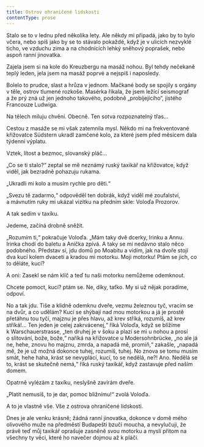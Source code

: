 ```yaml
---
title: Ostrov ohraničené lidskosti
contentType: prose
---
```


<section>

Stalo se to v lednu před několika lety. Ale někdy mi připadá, jako by to bylo včera, nebo spíš jako by se to stávalo pokaždé, když je v ulicích nezvyklé ticho, ve vzduchu zima a na chodnících lehký sněhový poprašek, nebo aspoň ranní jinovatka.

Zajela jsem si na kole do Kreuzbergu na masáž nohou. Byl tehdy nečekaně teplý leden, jela jsem na masáž poprvé a nejspíš i naposledy.

Bolelo to prudce, slast a hrůza v jednom. Mačkané body se spojily s orgány v těle, ostrov tlumené rozkoše. Masérka říkala, že jsem ležící seismograf a že prý zná už jen jednoho takového, podobně „probíjejícího“, jistého Francouze Ludwiga.

Na tělech miluju chvění. Obecně. Ten sotva rozpoznatelný třas…

</section>

<section>

Cestou z masáže se mi však zatemnila mysl. Někdo mi na frekventované křižovatce Südstern ukradl zamčené kolo, za které jsem před měsícem dala týdenní výplatu.

Vztek, lítost a bezmoc, slovanský pláč…

„Co se ti stalo?“ zeptal se mě neznámý ruský taxikář na křižovatce, když viděl, jak bezradně pohazuju rukama.

„Ukradli mi kolo a musím rychle pro děti.“

„Svezu tě zadarmo,“ odpověděl ten dobrák, když viděl mé zoufalství, a mávnutím ruky mi ukázal vizitku na předním skle: Voloďa Prozorov.

A tak sedím v taxíku.

Jedeme, začíná drobně sněžit.

„Rozumím ti,“ pokračuje Voloďa. „Mám taky dvě dcerky, Irinku a Annu. Irinka chodí do baletu a Anička zpívá. A taky se mi nedávno stalo něco podobného. Představ si, jdu domů po Moabitu a vidím, jak na dvoře stojí dva kucí kolem dvaceti a kradou mi motorku. Moji motorku! Ptám se jich, co to děláte, kucí?

A oni: Zasekl se nám klíč a teď tu naši motorku nemůžeme odemknout.

Chcete pomoct, kucí? ptám se. Ne, díky, taťko. My si už nějak poradíme, odpoví.

No a tak jdu. Tiše a klidně odemknu dveře, vezmu železnou tyč, vracím se na dvůr, a co udělám? Kucí se shýbají nad mou motorkou a já je prostě přetáhnu tou tyčí, majznu je přes hlavu, až krev stříká, rozumíš, až krev stříká!… Ten jeden je celej zakrvácenej,“ říká Voloďa, když se blížíme k Warschauerstrasse, „ten druhej je v šoku a plazí se mi u nohou a prosí o slitování, bože, bože,“ naříká na křižovatce u Modersohnbrücke, „no ale já ne, hehe, znovu ho majznu, zmrda, a napadá mě, promiň,“ zakašle, „napadá mě, že je už možná dokonce tuhej, rozumíš, tuhej. No znova se tomu musím smát, hehe haha, krást se nevyplácí, kucí, to se nedělá, ne?! Ano. Nedělá se to, krást se skutečně nemá,“ říká ruský taxikář, když zastavuje před naším domem.

Opatrně vylézám z taxíku, neslyšně zavírám dveře.

„Platit nemusíš, to je dar, pomoc bližnímu!“ zvolá Voloďa.

</section>

<section>

A to je vlastně vše. Vše z ostrova ohraničené lidskosti.

Dnes je ale venku krásně; žádná ranní jinovatka, dokonce v domě mého olivového muže na předměstí Budapešti bzučí moucha, a nevylučuji, že právě teď můj taxikář oprašuje zasněně svou motorku a myslí přitom na všechny ty věci, které ho navečer dojmou až k pláči.

</section>
